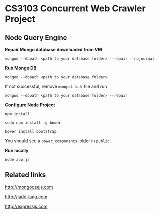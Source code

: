 CS3103 Concurrent Web Crawler Project
==================

## Node Query Engine



**Repair Mongo database downloaded from VM**

`mongod --dbpath <path to your database folder> --repair --nojournal`

**Run Mongo DB**

`mongod --dbpath <path to your database folder>`

If not successful, remove `mongod.lock` file and run 

`mongod --dbpath <path to your database folder> --repair`

**Configure Node Project**

`npm install`

`sudo npm install -g bower`

`bower install bootstrap`

You should see a `bower_components` folder in `public`.

**Run locally**

`node app.js`

## Related links

<http://mongoosejs.com>

<http://jade-lang.com>

<http://expressjs.com>